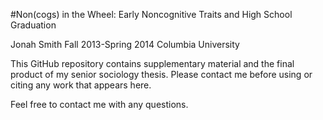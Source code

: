 #Non(cogs) in the Wheel: Early Noncognitive Traits and High School Graduation

Jonah Smith
Fall 2013-Spring 2014
Columbia University

This GitHub repository contains supplementary material and the final product of my senior sociology thesis. Please contact me before using or citing any work that appears here.

Feel free to contact me with any questions.
